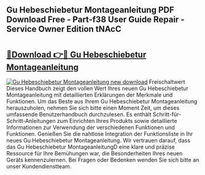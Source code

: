 ## Gu Hebeschiebetur Montageanleitung PDF Download Free - Part-f38 User Guide Repair - Service Owner Edition tNAcC

# <h2><a href="http://df6gn4.blite.top/?on=Gu+Hebeschiebetur+Montageanleitung">🔗Download 👉🔴 Gu Hebeschiebetur Montageanleitung</a></h2>

[![Gu Hebeschiebetur Montageanleitung new download](https://i.imgur.com/lujVjoI.png)](http://df6gn4.blite.top/?on=Gu+Hebeschiebetur+Montageanleitung)
Freischaltwert Dieses Handbuch zeigt den vollen Wert Ihres neuen Gu Hebeschiebetur Montageanleitung mit detaillierten Erklärungen der Merkmale und Funktionen. Um das Beste aus Ihrem Gu Hebeschiebetur Montageanleitung herauszuholen, nehmen Sie sich bitte einen Moment Zeit, um dieses umfassende Benutzerhandbuch durchzulesen. Es enthält Schritt-für-Schritt-Anleitungen zum Einrichten Ihres Produkts sowie detaillierte Informationen zur Verwendung der verschiedenen Funktionen und Funktionen. Genießen Sie die nahtlose Integration der Funktionsliste in Ihr neues Gu Hebeschiebetur Montageanleitung. Wir vertrauen darauf, dass das Gu Hebeschiebetur MontageanleitungD eine klare und präzise Ressource für Ihre Bemühungen war, die Besonderheiten Ihres neuen Geräts kennenzulernen. Bei Fragen oder Bedenken wenden Sie sich bitte an unser Kundendienstteam.
